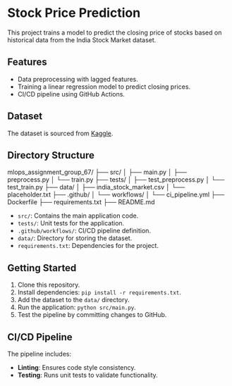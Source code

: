# Stock Price Prediction

This project trains a model to predict the closing price of stocks based on historical data from the India Stock Market dataset.

## Features
- Data preprocessing with lagged features.
- Training a linear regression model to predict closing prices.
- CI/CD pipeline using GitHub Actions.

## Dataset
The dataset is sourced from [Kaggle](https://www.kaggle.com/datasets/andrewmvd/india-stock-market).

## Directory Structure
mlops_assignment_group_67/
├── src/
│   ├── main.py
│   ├── preprocess.py
│   └── train.py
├── tests/
│   ├── test_preprocess.py
│   └── test_train.py
├── data/
│   ├── india_stock_market.csv
│   └── placeholder.txt
├── .github/
│   └── workflows/
│       └── ci_pipeline.yml
├── Dockerfile
├── requirements.txt
├── README.md

- `src/`: Contains the main application code.
- `tests/`: Unit tests for the application.
- `.github/workflows/`: CI/CD pipeline definition.
- `data/`: Directory for storing the dataset.
- `requirements.txt`: Dependencies for the project.

## Getting Started
1. Clone this repository.
2. Install dependencies: `pip install -r requirements.txt`.
3. Add the dataset to the `data/` directory.
4. Run the application: `python src/main.py`.
5. Test the pipeline by committing changes to GitHub.

## CI/CD Pipeline
The pipeline includes:
- **Linting**: Ensures code style consistency.
- **Testing**: Runs unit tests to validate functionality.
